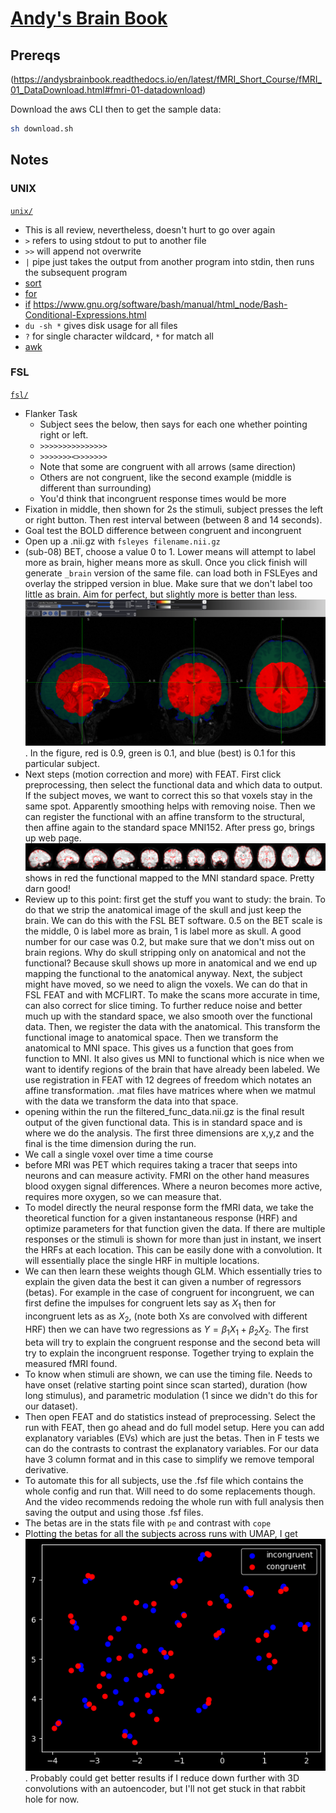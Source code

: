 # [Andy's Brain Book](https://andysbrainbook.readthedocs.io/en/latest/index.html)

## Prereqs

(https://andysbrainbook.readthedocs.io/en/latest/fMRI_Short_Course/fMRI_01_DataDownload.html#fmri-01-datadownload)

Download the aws CLI then to get the sample data:

```bash
sh download.sh
```

## Notes

### UNIX

[`unix/`](./unix/)

- This is all review, nevertheless, doesn't hurt to go over again
- `>` refers to using stdout to put to another file
- `>>` will append not overwrite
- `|` pipe just takes the output from another program into stdin, then runs the subsequent program
- [sort](./unix/sort.sh)
- [for](./unix/for.sh)
- [if](./unix/if.sh) https://www.gnu.org/software/bash/manual/html_node/Bash-Conditional-Expressions.html
- `du -sh *` gives disk usage for all files
- `?` for single character wildcard, `*` for match all
- [awk](./unix/awk.sh)

### FSL

[`fsl/`](./fsl/)

- Flanker Task
 	- Subject sees the below, then says for each one whether pointing right or left.
	- `>>>>>>>>>>>>>>>`
	- `>>>>>>><>>>>>>>`
	- Note that some are congruent with all arrows (same direction)
	- Others are not congruent, like the second example (middle is different than surrounding)
	- You'd think that incongruent response times would be more
- Fixation in middle, then shown for 2s the stimuli, subject presses the left or right button. Then rest interval between (between 8 and 14 seconds).
- Goal test the BOLD difference between congruent and incongruent
- Open up a .nii.gz with `fsleyes filename.nii.gz`
- (sub-08) BET, choose a value 0 to 1. Lower means will attempt to label more as brain, higher means more as skull. Once you click finish will generate `_brain` version of the same file. can load both in FSLEyes and overlay the stripped version in blue. Make sure that we don't label too little as brain. Aim for perfect, but slightly more is better than less. ![comparing_bet](./fsl/images/comparing_bet.png). In the figure, red is 0.9, green is 0.1, and blue (best) is 0.1 for this particular subject.
- Next steps (motion correction and more) with FEAT. First click preprocessing, then select the functional data and which data to output. If the subject moves, we want to correct this so that voxels stay in the same spot. Apparently smoothing helps with removing noise. Then we can register the functional with an affine transform to the structural, then affine again to the standard space MNI152. After press go, brings up web page. ![registration](./fsl/images/example_func2standard1.png) shows in red the functional mapped to the MNI standard space. Pretty darn good!
- Review up to this point: first get the stuff you want to study: the brain. To do that we strip the anatomical image of the skull and just keep the brain. We can do this with the FSL BET software. 0.5 on the BET scale is the middle, 0 is label more as brain, 1 is label more as skull. A good number for our case was 0.2, but make sure that we don't miss out on brain regions. Why do skull stripping only on anatomical and not the functional? Because skull shows up more in anatomical and we end up mapping the functional to the anatomical anyway. Next, the subject might have moved, so we need to align the voxels. We can do that in FSL FEAT and with MCFLIRT. To make the scans more accurate in time, can also correct for slice timing. To further reduce noise and better much up with the standard space, we also smooth over the functional data. Then, we register the data with the anatomical. This transform the functional image to anatomical space. Then we transform the anatomical to MNI space. This gives us a function that goes from function to MNI. It also gives us MNI to functional which is nice when we want to identify regions of the brain that have already been labeled. We use registration in FEAT with 12 degrees of freedom which notates an affine transformation.  .mat files have matrices where when we matmul with the data we transform the data into that space.
-  opening within the run the filtered_func_data.nii.gz is the final result output of the given functional data. This is in standard space and is where we do the analysis. The first three dimensions are x,y,z and the final is the time dimension during the run.
- We call a single voxel over time a time course
- before MRI was PET which requires taking a tracer that seeps into neurons and can measure activity. FMRI on the other hand measures blood oxygen signal differences. Where a neuron becomes more active, requires more oxygen, so we can measure that.
- To model directly the neural response form the fMRI data, we take the theoretical function for a given instantaneous response (HRF) and optimize parameters for that function given the data. If there are multiple responses or the stimuli is shown for more than just in instant, we insert the HRFs at each location. This can be easily done with a convolution. It will essentially place the single HRF in multiple locations.
- We can then learn these weights though GLM. Which essentially tries to explain the given data the best it can given a number of regressors (betas). For example in the case of congruent for incongruent, we can first define the impulses for congruent lets say as $X_1$ then for incongruent lets as as $X_2$,  (note both Xs are convolved with different HRF) then we can have two regressions as $Y = \beta_1 X_1 + \beta_2 X_2$. The first beta will try to explain the congruent response and the second beta will try to explain the incongruent response. Together trying to explain the measured fMRI found.
- To know when stimuli are shown, we can use the timing file. Needs to have onset (relative starting point since scan started), duration (how long stimulus), and parametric modulation (1 since we didn't do this for our dataset).
- Then open FEAT and do statistics instead of preprocessing. Select the run with FEAT, then go ahead and do full model setup. Here you can add explanatory variables (EVs) which are just the betas. Then in F tests we can do the contrasts to contrast the explanatory variables. For our data have 3 column format and in this case to simplify we remove temporal derivative.   
- To automate this for all subjects, use the .fsf file which contains the whole config and run that. Will need to do some replacements though. And the video recommends redoing the whole run with full analysis then saving the output and using those .fsf files.
- The betas are in the stats file with `pe` and contrast with `cope`
- Plotting the betas for all the subjects across runs with UMAP, I get ![umap](./fsl/images/umap.png). Probably could get better results if I reduce down further with 3D convolutions with an autoencoder, but I'll not get stuck in that rabbit hole for now. 